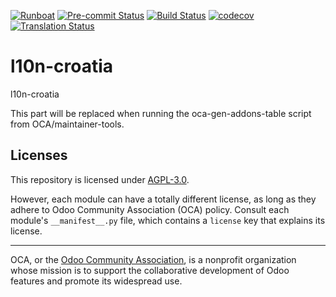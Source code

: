 
[![Runboat](https://img.shields.io/badge/runboat-Try%20me-875A7B.png)](https://runboat.odoo-community.org/builds?repo=OCA/l10n-croatia&target_branch=18.0)
[![Pre-commit Status](https://github.com/OCA/l10n-croatia/actions/workflows/pre-commit.yml/badge.svg?branch=18.0)](https://github.com/OCA/l10n-croatia/actions/workflows/pre-commit.yml?query=branch%3A18.0)
[![Build Status](https://github.com/OCA/l10n-croatia/actions/workflows/test.yml/badge.svg?branch=18.0)](https://github.com/OCA/l10n-croatia/actions/workflows/test.yml?query=branch%3A18.0)
[![codecov](https://codecov.io/gh/OCA/l10n-croatia/branch/18.0/graph/badge.svg)](https://codecov.io/gh/OCA/l10n-croatia)
[![Translation Status](https://translation.odoo-community.org/widgets/l10n-croatia-18-0/-/svg-badge.svg)](https://translation.odoo-community.org/engage/l10n-croatia-18-0/?utm_source=widget)

<!-- /!\ do not modify above this line -->

# l10n-croatia

l10n-croatia

<!-- /!\ do not modify below this line -->

<!-- prettier-ignore-start -->

[//]: # (addons)

This part will be replaced when running the oca-gen-addons-table script from OCA/maintainer-tools.

[//]: # (end addons)

<!-- prettier-ignore-end -->

## Licenses

This repository is licensed under [AGPL-3.0](LICENSE).

However, each module can have a totally different license, as long as they adhere to Odoo Community Association (OCA)
policy. Consult each module's `__manifest__.py` file, which contains a `license` key
that explains its license.

----
OCA, or the [Odoo Community Association](http://odoo-community.org/), is a nonprofit
organization whose mission is to support the collaborative development of Odoo features
and promote its widespread use.
